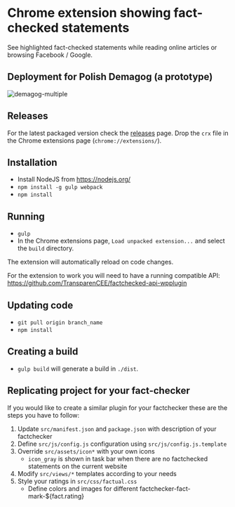 # Chrome extension showing fact-checked statements

See highlighted fact-checked statements while reading online articles or browsing Facebook / Google.

## Deployment for Polish Demagog (a prototype)
![demagog-multiple](https://cloud.githubusercontent.com/assets/849975/23593645/0b7c215a-0212-11e7-8b8b-6b3adc31e3d9.JPG)

## Releases
For the latest packaged version check the [releases](https://github.com/TransparenCEE/factchecker-plugin-chrome/releases) page. Drop the `crx` file in the Chrome extensions page (`chrome://extensions/`).

## Installation

* Install NodeJS from https://nodejs.org/
* ```npm install -g gulp webpack```
* ```npm install```

## Running

* ```gulp```
* In the Chrome extensions page, ```Load unpacked extension...``` and select the ```build``` directory.

The extension will automatically reload on code changes.

For the extension to work you will need to have a running compatible API: https://github.com/TransparenCEE/factchecked-api-wpplugin

## Updating code

* ```git pull origin branch_name```
* ```npm install```

## Creating a build

* ```gulp build``` will generate a build in ```./dist```.

## Replicating project for your fact-checker

If you would like to create a similar plugin for your factchecker these are the steps you have to follow:
 
1. Update `src/manifest.json` and `package.json` with description of your factchecker
1. Define `src/js/config.js` configuration using `src/js/config.js.template`
1. Override `src/assets/icon*` with your own icons 
    - `icon_gray` is shown in task bar when there are no factchecked statements on the current website
1. Modify `src/views/*` templates according to your needs
1. Style your ratings in `src/css/factual.css`
    - Define colors and images for different factchecker-fact-mark-${fact.rating}
    
   

